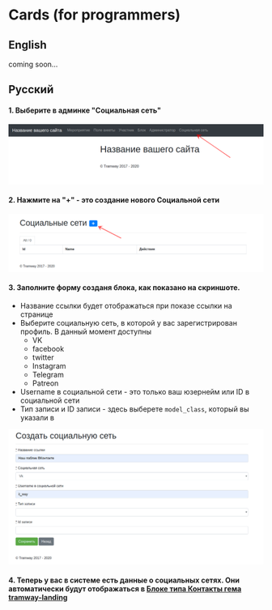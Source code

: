 # Cards (for programmers)

## English

coming soon...

## Русский

#### 1. Выберите в админке "Социальная сеть"
![admin-1](https://raw.githubusercontent.com/ulmic/tramway-dev/develop/tramway-profiles/docs/admin-1.png)

#### 2. Нажмите на "+" - это создание нового Социальной сети
![admin-2](https://raw.githubusercontent.com/ulmic/tramway-dev/develop/tramway-profiles/docs/admin-2.png)

#### 3. Заполните форму созданя блока, как показано на скриншоте.

* Название ссылки будет отображаться при показе ссылки на странице
* Выберите социальную сеть, в которой у вас зарегистрирован профиль. В данный момент доступны
  * VK
  * facebook
  * twitter
  * Instagram
  * Telegram
  * Patreon
* Username в социальной сети - это только ваш юзернейм или ID в социальной сети
* Тип записи и ID записи - здесь выберете `model_class`, который вы указали в 

![admin-3](https://raw.githubusercontent.com/ulmic/tramway-dev/develop/tramway-profiles/docs/admin-3.png)

#### 4. Теперь у вас в системе есть данные о социальных сетях. Они автоматически будут отображаться в [Блоке типа Контакты гема tramway-landing](https://github.com/ulmic/tramway-dev/blob/develop/tramway-landing/docs/contacts/main.md)
